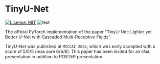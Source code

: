 # TinyU-Net

[![License: MIT](https://img.shields.io/badge/License-MIT-yellow.svg)](https://opensource.org/licenses/MIT) ![test](https://img.shields.io/static/v1?label=By&message=Pytorch&color=red)

The official PyTorch implementation of the paper "TinyU-Net: Lighter yet Better U-Net with Cascaded Multi-Receptive Fields".

TinyU-Net was published at `MICCAI 2024`, which was early accepted with a score of 5/5/5 (max sore 6/6/6). This paper has been invited for an `ORAL` presentation in addition to POSTER presentation.